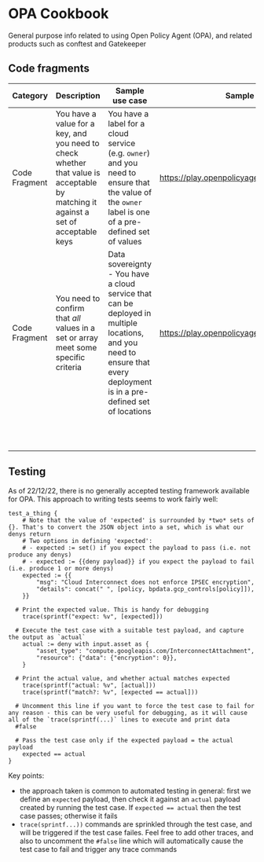# OPA Cookbook
General purpose info related to using Open Policy Agent (OPA), and related products such as conftest and Gatekeeper

## Code fragments

| Category 	| Description 	| Sample use case | Sample code |
| --------	| ------------	| --------------- | ----------- |
| Code Fragment   	| You have a value for a key, and you need to check whether that value is acceptable by matching it against a set of acceptable keys  | You have a label for a cloud service (e.g. `owner`) and you need to ensure that the value of the `owner` label is one of a pre-defined set of values  | https://play.openpolicyagent.org/p/4MD3veVSyL	|
| Code Fragment     | You need to confirm that *all* values in a set or array meet some specific criteria | Data sovereignty - You have a cloud service that can be deployed in multiple locations, and you need to ensure that every deployment is in a pre-defined set of locations | https://play.openpolicyagent.org/p/IHvEfAYVjE |
|    	|          	|         	|             	| 
|    	|          	|         	|             	| 
|    	|          	|         	|             	|
|    	|          	|         	|             	| 
|    	|          	|         	|             	|
|    	|          	|         	|             	| 
|    	|          	|         	|             	| 
|    	|          	|         	|             	| 
|    	|          	|         	|             	| 
|    	|          	|         	|             	| 
|    	|          	|         	|             	| 

## Testing

As of 22/12/22, there is no generally accepted testing framework available for OPA. This approach to writing tests seems to work fairly well:
```
test_a_thing {
	# Note that the value of 'expected' is surrounded by *two* sets of {}. That's to convert the JSON object into a set, which is what our denys return
	# Two options in defining 'expected':
	# - expected := set() if you expect the payload to pass (i.e. not produce any denys)
	# - expected := {{deny payload}} if you expect the payload to fail (i.e. produce 1 or more denys)
	expected := {{
		"msg": "Cloud Interconnect does not enforce IPSEC encryption",
		"details": concat(" ", [policy, bpdata.gcp_controls[policy]]),
	}}

  # Print the expected value. This is handy for debugging
	trace(sprintf("expect: %v", [expected]))

  # Execute the test case with a suitable test payload, and capture the output as `actual`
	actual := deny with input.asset as {
		"asset_type": "compute.googleapis.com/InterconnectAttachment",
		"resource": {"data": {"encryption": 0}},
	}

  # Print the actual value, and whether actual matches expected
	trace(sprintf("actual: %v", [actual]))
	trace(sprintf("match?: %v", [expected == actual]))

  # Uncomment this line if you want to force the test case to fail for any reason - this can be very useful for debugging, as it will cause all of the `trace(sprintf(...)` lines to execute and print data
  #false 

  # Pass the test case only if the expected payload = the actual payload
	expected == actual
}
```

Key points:
- the approach taken is common to automated testing in general: first we define an `expected` payload, then check it against an `actual` payload created by running the test case. If `expected == actual` then the test case passes; otherwise it fails
- `trace(sprintf...))` commands are sprinkled through the test case, and will be triggered if the test case failes. Feel free to add other traces, and also to uncomment the `#false` line which will automatically cause the test case to fail and trigger any trace commands
